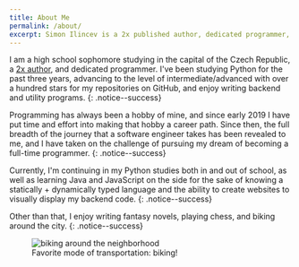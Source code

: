 ```yaml
---
title: About Me
permalink: /about/
excerpt: Simon Ilincev is a 2x published author, dedicated programmer, and high school sophomore. He is interested in Machine Learning and Data Analysis, and has over a hundred stars on his GitHub repositories.
---
```


I am a high school sophomore studying in the capital of the Czech Republic, a [2x author](https://www.goodreads.com/author/show/19271921.Simon_Ilincev), and dedicated programmer. I've been studying Python for the past three years, advancing to the level of intermediate/advanced with over a hundred stars for my repositories on GitHub, and enjoy writing backend and utility programs.
{: .notice--success}

Programming has always been a hobby of mine, and since early 2019 I have put time and effort into making that hobby a career path. Since then, the full breadth of the journey that a software engineer takes has been revealed to me, and I have taken on the challenge of pursuing my dream of becoming a full-time programmer.
{: .notice--success}

Currently, I'm continuing in my Python studies both in and out of school, as well as learning Java and JavaScript on the side for the sake of knowing a statically + dynamically typed language and the ability to create websites to visually display my backend code.
{: .notice--success}

Other than that, I enjoy writing fantasy novels, playing chess, and biking around the city.
{: .notice--success}

<figure style="width: 300px" class="align-center">
  <img src="{{ site.url }}{{ site.baseurl }}/assets/images/biking.jpg" alt="biking around the neighborhood">
  <figcaption>Favorite mode of transportation: biking!</figcaption>
</figure> 